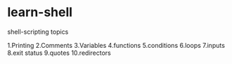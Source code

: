 # learn-shell

shell-scripting topics

1.Printing
2.Comments
3.Variables
4.functions
5.conditions
6.loops
7.inputs
8.exit status
9.quotes
10.redirectors